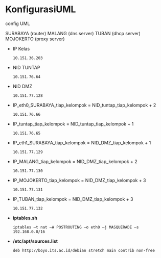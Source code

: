 # KonfigurasiUML
config UML

SURABAYA (router)
MALANG (dns server)
TUBAN (dhcp server)
MOJOKERTO (proxy server)

- IP Kelas 
  
  ```
  10.151.36.203
  ```

- NID TUNTAP
  
  ```
  10.151.76.64
  ```
  
- NID DMZ

  ```
  10.151.77.128
  ```
  
- IP_eth0_SURABAYA_tiap_kelompok = NID_tuntap_tiap_kelompok + 2

  ```
  10.151.76.66
  ```

- IP_tuntap_tiap_kelompok = NID_tuntap_tiap_kelompok + 1

  ```
  10.151.76.65
  ```

- IP_eth1_SURABAYA_tiap_kelompok = NID_DMZ_tiap_kelompok + 1

  ```
  10.151.77.129
  ```

- IP_MALANG_tiap_kelompok = NID_DMZ_tiap_kelompok + 2

  ```
  10.151.77.130
  ```

- IP_MOJOKERTO_tiap_kelompok = NID_DMZ_tiap_kelompok + 3


  ```
  10.151.77.131
  ```

- IP_TUBAN_tiap_kelompok = NID_DMZ_tiap_kelompok + 3

  ```
  10.151.77.132
  ```

- **iptables.sh**

  ```
  iptables –t nat –A POSTROUTING –o eth0 –j MASQUERADE –s 192.168.0.0/16
  ```

- **/etc/apt/sources.list**

  ```
  deb http://boyo.its.ac.id/debian stretch main contrib non-free
  ```
